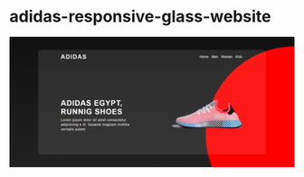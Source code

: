 # adidas-responsive-glass-website
![](https://github.com/MohamedKhamisMostafa/adidas-responsive-glass-website/blob/main/screenshot.png)
